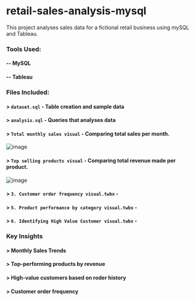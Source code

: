 # retail-sales-analysis-mysql
This project analyses sales data for a fictional retail business using mySQL and Tableau.

### Tools Used:
#### -- MySQL
#### -- Tableau

### Files Included:
#### > `dataset.sql` - Table creation and sample data
#### > `analysis.sql` - Queries that analyses data
#### > `Total monthly sales visual` - Comparing total sales per month.
![image](https://github.com/user-attachments/assets/2e3aa9e7-cfec-43bc-8cb9-1e5b1eda2dd1)

#### > `Top selling products visual` - Comparing total revenue made per product.
![image](https://github.com/user-attachments/assets/9f7592c5-46aa-46ef-a2c8-09a78be08d0d)

#### > `3. Customer order frequency visual.twbx` - 
#### > `5. Product performance by category visual.twbx` - 
#### > `6. Identifying High Value Customer visual.twbx` - 

### Key Insights
#### > Monthly Sales Trends
#### > Top-performing products by revenue
#### > High-value customers based on roder history
#### > Customer order frequency


